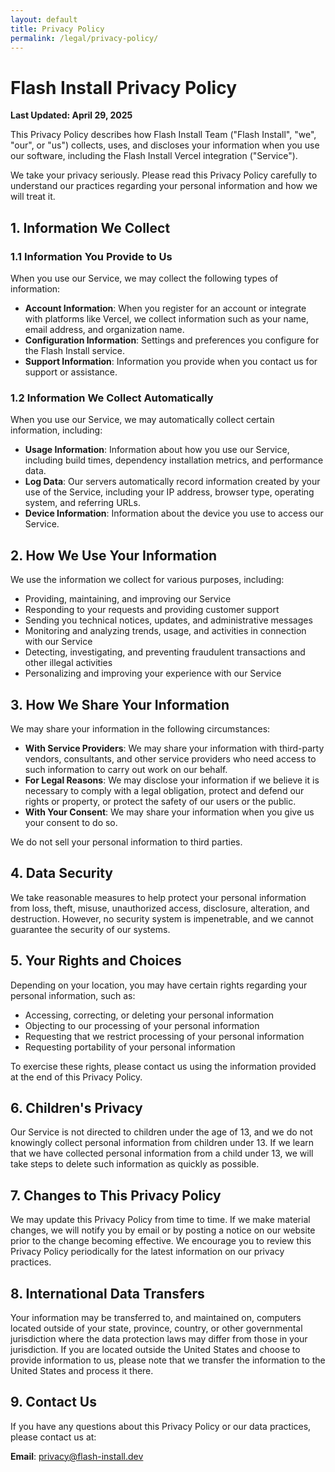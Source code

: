 ```yaml
---
layout: default
title: Privacy Policy
permalink: /legal/privacy-policy/
---
```


# Flash Install Privacy Policy

**Last Updated: April 29, 2025**

This Privacy Policy describes how Flash Install Team ("Flash Install", "we", "our", or "us") collects, uses, and discloses your information when you use our software, including the Flash Install Vercel integration ("Service").

We take your privacy seriously. Please read this Privacy Policy carefully to understand our practices regarding your personal information and how we will treat it.

## 1. Information We Collect

### 1.1 Information You Provide to Us

When you use our Service, we may collect the following types of information:

- **Account Information**: When you register for an account or integrate with platforms like Vercel, we collect information such as your name, email address, and organization name.
- **Configuration Information**: Settings and preferences you configure for the Flash Install service.
- **Support Information**: Information you provide when you contact us for support or assistance.

### 1.2 Information We Collect Automatically

When you use our Service, we may automatically collect certain information, including:

- **Usage Information**: Information about how you use our Service, including build times, dependency installation metrics, and performance data.
- **Log Data**: Our servers automatically record information created by your use of the Service, including your IP address, browser type, operating system, and referring URLs.
- **Device Information**: Information about the device you use to access our Service.

## 2. How We Use Your Information

We use the information we collect for various purposes, including:

- Providing, maintaining, and improving our Service
- Responding to your requests and providing customer support
- Sending you technical notices, updates, and administrative messages
- Monitoring and analyzing trends, usage, and activities in connection with our Service
- Detecting, investigating, and preventing fraudulent transactions and other illegal activities
- Personalizing and improving your experience with our Service

## 3. How We Share Your Information

We may share your information in the following circumstances:

- **With Service Providers**: We may share your information with third-party vendors, consultants, and other service providers who need access to such information to carry out work on our behalf.
- **For Legal Reasons**: We may disclose your information if we believe it is necessary to comply with a legal obligation, protect and defend our rights or property, or protect the safety of our users or the public.
- **With Your Consent**: We may share your information when you give us your consent to do so.

We do not sell your personal information to third parties.

## 4. Data Security

We take reasonable measures to help protect your personal information from loss, theft, misuse, unauthorized access, disclosure, alteration, and destruction. However, no security system is impenetrable, and we cannot guarantee the security of our systems.

## 5. Your Rights and Choices

Depending on your location, you may have certain rights regarding your personal information, such as:

- Accessing, correcting, or deleting your personal information
- Objecting to our processing of your personal information
- Requesting that we restrict processing of your personal information
- Requesting portability of your personal information

To exercise these rights, please contact us using the information provided at the end of this Privacy Policy.

## 6. Children's Privacy

Our Service is not directed to children under the age of 13, and we do not knowingly collect personal information from children under 13. If we learn that we have collected personal information from a child under 13, we will take steps to delete such information as quickly as possible.

## 7. Changes to This Privacy Policy

We may update this Privacy Policy from time to time. If we make material changes, we will notify you by email or by posting a notice on our website prior to the change becoming effective. We encourage you to review this Privacy Policy periodically for the latest information on our privacy practices.

## 8. International Data Transfers

Your information may be transferred to, and maintained on, computers located outside of your state, province, country, or other governmental jurisdiction where the data protection laws may differ from those in your jurisdiction. If you are located outside the United States and choose to provide information to us, please note that we transfer the information to the United States and process it there.

## 9. Contact Us

If you have any questions about this Privacy Policy or our data practices, please contact us at:

**Email**: privacy@flash-install.dev

